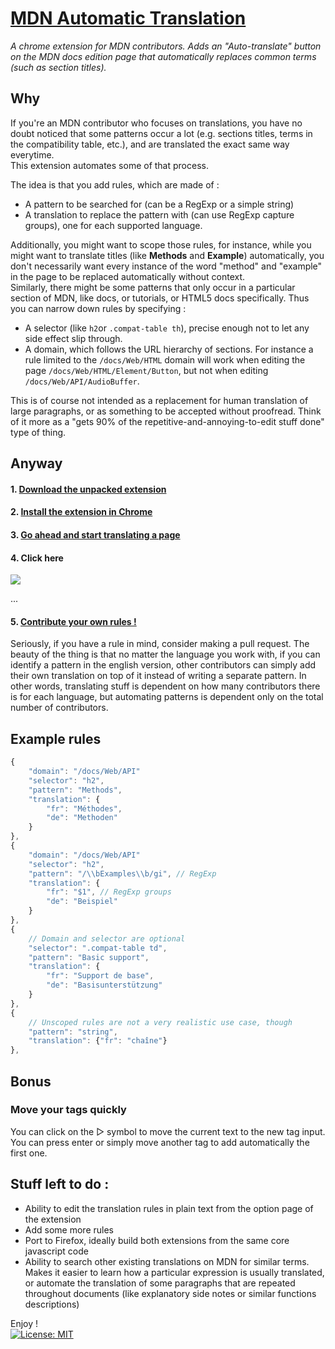 # [MDN Automatic Translation](https://github.com/npny/mdn-automatic-translation)

*A chrome extension for MDN contributors. Adds an "Auto-translate" button on the MDN docs edition page that automatically replaces common terms (such as section titles).*

## Why
If you're an MDN contributor who focuses on translations, you have no doubt noticed that some patterns occur a lot (e.g. sections titles, terms in the compatibility table, etc.), and are translated the exact same way everytime.  
This extension automates some of that process.

The idea is that you add rules, which are made of :

- A pattern to be searched for (can be a RegExp or a simple string)
- A translation to replace the pattern with (can use RegExp capture groups), one for each supported language.

Additionally, you might want to scope those rules, for instance, while you might want to translate titles (like __Methods__ and __Example__) automatically, you don't necessarily want every instance of the word "method" and "example" in the page to be replaced automatically without context.  
Similarly, there might be some patterns that only occur in a particular section of MDN, like docs, or tutorials, or HTML5 docs specifically. Thus you can narrow down rules by specifying :

- A selector (like `h2`or `.compat-table th`), precise enough not to let any side effect slip through.
- A domain, which follows the URL hierarchy of sections. For instance a rule limited to the `/docs/Web/HTML` domain will work when editing the page `/docs/Web/HTML/Element/Button`, but not when editing `/docs/Web/API/AudioBuffer`.


This is of course not intended as a replacement for human translation of large paragraphs, or as something to be accepted without proofread. Think of it more as a "gets 90% of the repetitive-and-annoying-to-edit stuff done" type of thing.

## Anyway

#### 1. [Download the unpacked extension](https://github.com/npny/mdn-automatic-translation/archive/master.zip)
#### 2. [Install the extension in Chrome](https://developer.chrome.com/extensions/getstarted#unpacked)
#### 3. [Go ahead and start translating a page](https://developer.mozilla.org/en-US/docs/MDN/Doc_status)
#### 4. Click here
![](http://i.imgur.com/HxWIX8E.png)

...
#### 5. [Contribute your own rules !](https://github.com/npny/mdn-automatic-translation/pulls)

Seriously, if you have a rule in mind, consider making a pull request.
The beauty of the thing is that no matter the language you work with, if you can identify a pattern in the english version, other contributors can simply add their own translation on top of it instead of writing a separate pattern. In other words, translating stuff is dependent on how many contributors there is for each language, but automating patterns is dependent only on the total number of contributors.

## Example rules
```javascript
{
	"domain": "/docs/Web/API"
	"selector": "h2",
	"pattern": "Methods",
	"translation": {
		"fr": "Méthodes",
		"de": "Methoden"
	}
},
{
	"domain": "/docs/Web/API"
	"selector": "h2",
	"pattern": "/\\bExamples\\b/gi", // RegExp
	"translation": {
		"fr": "$1", // RegExp groups
		"de": "Beispiel"
	}
},
{
	// Domain and selector are optional
	"selector": ".compat-table td",
	"pattern": "Basic support",
	"translation": {
		"fr": "Support de base",
		"de": "Basisunterstützung"
	}
},
{
	// Unscoped rules are not a very realistic use case, though
	"pattern": "string",
	"translation": {"fr": "chaîne"}
},
```

## Bonus

### Move your tags quickly

You can click on the ▷ symbol to move the current text to the new tag input. You can press enter or simply move another tag to add automatically the first one.

## Stuff left to do :
- Ability to edit the translation rules in plain text from the option page of the extension
- Add some more rules
- Port to Firefox, ideally build both extensions from the same core javascript code
- Ability to search other existing translations on MDN for similar terms. Makes it easier to learn how a particular expression is usually translated, or automate the translation of some paragraphs that are repeated throughout documents (like explanatory side notes or similar functions descriptions)

Enjoy !  
[![License: MIT](https://img.shields.io/badge/License-MIT-yellow.svg)](https://opensource.org/licenses/MIT)
